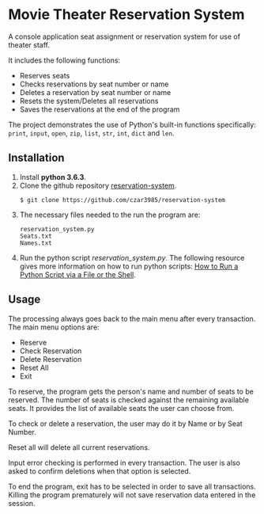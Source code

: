 # Movie Theater Reservation System

A console application seat assignment or reservation system for use of theater staff.

It includes the following functions:
- Reserves seats
- Checks reservations by seat number or name
- Deletes a reservation by seat number or name
- Resets the system/Deletes all reservations
- Saves the reservations at the end of the program

The project demonstrates the use of Python's built-in functions specifically: `print`, `input`, `open`, `zip`, `list`, `str`, `int`, `dict` and `len`.

## Installation

1. Install **python 3.6.3**.
2. Clone the github repository [reservation-system](https://github.com/czar3985/reservation-system).
	```
	$ git clone https://github.com/czar3985/reservation-system
	```
3. The necessary files needed to the run the program are:
	```
	reservation_system.py
	Seats.txt
	Names.txt
	```
4. Run the python script _reservation_system.py_. The following resource gives more information on how to run python scripts: [How to Run a Python Script via a File or the Shell](https://www.pythoncentral.io/execute-python-script-file-shell/).

## Usage

The processing always goes back to the main menu after every transaction.
The main menu options are:
- Reserve
- Check Reservation
- Delete Reservation
- Reset All
- Exit

To reserve, the program gets the person's name and number of seats to be reserved. 
The number of seats is checked against the remaining available seats.
It provides the list of available seats the user can choose from.

To check or delete a reservation, the user may do it by Name or by Seat Number.

Reset all will delete all current reservations.

Input error checking is performed in every transaction. The user is also asked
to confirm deletions when that option is selected.

To end the program, exit has to be selected in order to save all transactions.
Killing the program prematurely will not save reservation data entered in the session.